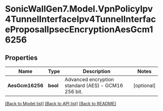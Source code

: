 # SonicWallGen7.Model.VpnPolicyIpv4TunnelInterfaceIpv4TunnelInterfaceProposalIpsecEncryptionAesGcm16256

## Properties

Name | Type | Description | Notes
------------ | ------------- | ------------- | -------------
**AesGcm16256** | **bool** | Advanced encryption standard (AES) - GCM16 256 bit. | [optional] 

[[Back to Model list]](../README.md#documentation-for-models) [[Back to API list]](../README.md#documentation-for-api-endpoints) [[Back to README]](../README.md)

